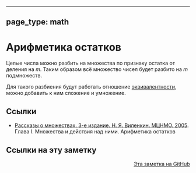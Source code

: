 
---
page_type: math
---

# Арифметика остатков

Целые числа можно разбить на множества по признаку остатка от деления на $m$. Таким образом всё множество чисел будет разбито на $m$ подмножеств.

Для такого разбиения будут работать отношение [эквивалентности](20221120190051.md), можно добавить к ним сложение и умножение.

## Ссылки

* [Рассказы о множествах. 3-е издание. Н. Я. Виленкин. МЦНМО. 2005](VilenkinRasskazyMnozhestvah2005.md). Глава I. Множества и действия над ними. Арифметика остатков

## Ссылки на эту заметку




<p v-pre style="text-align: right">
  <a href="https://github.com/Kverde/algorithms/blob/main/source/20221120190810.md">
  Эта заметка на GitHub
  </a>
</p>
